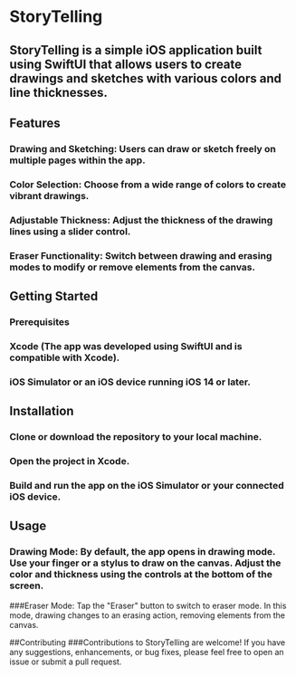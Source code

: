 # StoryTelling 
##  StoryTelling is a simple iOS application built using SwiftUI that allows users to create drawings and sketches with various colors and line thicknesses.

## Features
### Drawing and Sketching: Users can draw or sketch freely on multiple pages within the app.
### Color Selection: Choose from a wide range of colors to create vibrant drawings.
### Adjustable Thickness: Adjust the thickness of the drawing lines using a slider control.
### Eraser Functionality: Switch between drawing and erasing modes to modify or remove elements from the canvas.
## Getting Started
### Prerequisites
### Xcode (The app was developed using SwiftUI and is compatible with Xcode).
### iOS Simulator or an iOS device running iOS 14 or later.
## Installation
### Clone or download the repository to your local machine.
### Open the project in Xcode.
### Build and run the app on the iOS Simulator or your connected iOS device.
## Usage
### Drawing Mode: By default, the app opens in drawing mode. Use your finger or a stylus to draw on the canvas. Adjust the color and thickness using the controls at the bottom of the screen.

###Eraser Mode: Tap the "Eraser" button to switch to eraser mode. In this mode, drawing changes to an erasing action, removing elements from the canvas.

##Contributing
###Contributions to  StoryTelling  are welcome! If you have any suggestions, enhancements, or bug fixes, please feel free to open an issue or submit a pull request.
